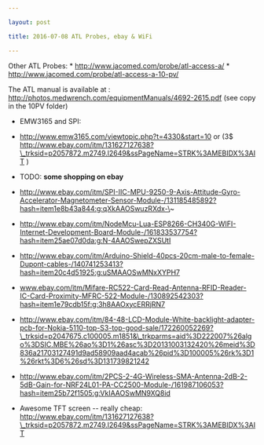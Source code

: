 ```yaml
---

layout: post

title: 2016-07-08 ATL Probes, ebay & WiFi

---
```



Other ATL Probes: \* http://www.jacomed.com/probe/atl-access-a/ \*
http://www.jacomed.com/probe/atl-access-a-10-pv/

The ATL manual is available at :
http://photos.medwrench.com/equipmentManuals/4692-2615.pdf (see copy in
the 10PV folder)

-   EMW3165 and SPI:
-   http://www.emw3165.com/viewtopic.php?t=4330&start=10 or (3\$
    http://www.ebay.com/itm/131627127638?\_trksid=p2057872.m2749.l2649&ssPageName=STRK%3AMEBIDX%3AIT
    )

-   TODO: **some shopping on ebay**

-   http://www.ebay.com/itm/SPI-IIC-MPU-9250-9-Axis-Attitude-Gyro-Accelerator-Magnetometer-Sensor-Module-/131185485892?hash=item1e8b43a844:g:qXkAAOSwuzRXdx-\~
-   http://www.ebay.com/itm/NodeMcu-Lua-ESP8266-CH340G-WIFI-Internet-Development-Board-Module-/161833537754?hash=item25ae07d0da:g:N-4AAOSwepZXSUtI
-   http://www.ebay.com/itm/Arduino-Shield-40pcs-20cm-male-to-female-Dupont-cables-/140741253413?hash=item20c4d51925:g:uSMAAOSwMNxXYPH7
-   www.ebay.com/itm/Mifare-RC522-Card-Read-Antenna-RFID-Reader-IC-Card-Proximity-MFRC-522-Module-/130892542303?hash=item1e79cdb15f:g:3h8AAOxycERRjRN7
-   http://www.ebay.com/itm/84-48-LCD-Module-White-backlight-adapter-pcb-for-Nokia-5110-top-S3-top-good-sale/172260052269?\_trksid=p2047675.c100005.m1851&\_trkparms=aid%3D222007%26algo%3DSIC.MBE%26ao%3D1%26asc%3D20131003132420%26meid%3D836a21703127491d9ad58909aad4acab%26pid%3D100005%26rk%3D1%26rkt%3D6%26sd%3D131739821242
-   http://www.ebay.com/itm/2PCS-2-4G-Wireless-SMA-Antenna-2dB-2-5dB-Gain-for-NRF24L01-PA-CC2500-Module-/161987106053?hash=item25b72f1505:g:VkIAAOSwMN9XQ8id

-   Awesome TFT screen -- really cheap:
    http://www.ebay.com/itm/131627127638?\_trksid=p2057872.m2749.l2649&ssPageName=STRK%3AMEBIDX%3AIT


